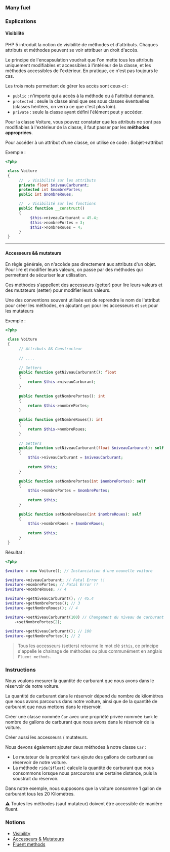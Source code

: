 ### Many fuel

### Explications

#### Visibilité

PHP 5 introduit la notion de visibilité de méthodes et d'attributs. Chaques attributs et méthodes peuvent se voir attribuer un droit d'accès. 

Le principe de l'encapsulation voudrait que l'on mette tous les attributs uniquement modifiables et accessibles à l'intérieur de la classe, et les méthodes accessibles de l'extérieur. En pratique, ce n'est pas toujours le cas.

Les trois mots permettant de gérer les accès sont ceux-ci :

- `public` : n'importe qui a accès à la méthode ou à l'attribut demandé.
- `protected` : seule la classe ainsi que ses sous classes éventuelles (classes héritées, on verra ce que c'est plus loin).
- `private` : seule la classe ayant défini l'élément peut y accéder.

Pour la classe Voiture, vous pouvez constater que les attributs ne sont pas modifiables à l'extérieur de la classe, il faut passer par les **méthodes appropriées**.

Pour accéder à un attribut d'une classe, on utilise ce code : $objet->attribut

Exemple : 

```php
<?php

 class Voiture 
 {
      //  ↙ Visibilité sur les attributs
      private float $niveauCarburant;
      protected int $nombrePortes;
      public int $nombreRoues;

      //  ↙ Visibilité sur les fonctions
      public function __construct()
      {
           $this->niveauCarburant = 45.4;
           $this->nombrePortes = 3;
           $this->nombreRoues = 4;
      }
 }
```

---

#### Accesseurs && mutateurs

En règle générale, on n'accède pas directement aux attributs d'un objet. Pour lire et modifier leurs valeurs, on passe par des méthodes qui permettent de sécuriser leur utilisation.

Ces méthodes s'appellent des accesseurs (getter) pour lire leurs valeurs et des mutateurs (setter) pour modifier leurs valeurs.

Une des conventions souvent utilisée est de reprendre le nom de l'attribut pour créer les méthodes, en ajoutant `get` pour les accesseurs et `set` pour les mutateurs

Exemple : 

```php
<?php

 class Voiture 
 {
      // Attributs && Constructeur    
     
      // ....
     
      // Getters
      public function getNiveauCarburant(): float
      {
          return $this->niveauCarburant;
      }
      
      public function getNombrePortes(): int
      {
          return $this->nombrePortes;
      }
      
      public function getNombreRoues(): int
      {
          return $this->nombreRoues;
      }
     
      // Setters 
      public function setNiveauCarburant(float $niveauCarburant): self
      {
          $this->niveauCarburant = $niveauCarburant;
          
          return $this;
      }
      
      public function setNombrePortes(int $nombrePortes): self
      {
          $this->nombrePortes = $nombrePortes;
          
          return $this;
      }
      
      public function setNombreRoues(int $nombreRoues): self
      {
          $this->nombreRoues = $nombreRoues;
          
          return $this;
      }
 }
```

Résultat : 

```php
<?php

$voiture = new Voiture(); // Instanciation d'une nouvelle voiture

$voiture->niveauCarburant; // Fatal Error !!
$voiture->nombrePortes; // Fatal Error !!
$voiture->nombreRoues; // 4

$voiture->getNiveauCarburant(); // 45.4
$voiture->getNombrePortes(); // 3
$voiture->getNombreRoues(); // 4

$voiture->setNiveauCarburant(100) // Changement du niveau de carburant + nombre de portes 
    ->setNombrePortes(2);
    
$voiture->getNiveauCarburant(); // 100
$voiture->getNombrePortes(); // 2
```

> Tous les accesseurs (setters) retourne le mot clé `$this`, ce principe s'appelle le chainage de méthodes ou plus communément en anglais `Fluent methods`.

### Instructions

Nous voulons mesurer la quantité de carburant que nous avons dans le réservoir de notre voiture. 

La quantité de carburant dans le réservoir dépend du nombre de kilomètres que nous avons parcourus dans notre voiture, ainsi que de la quantité de carburant que nous mettons dans le réservoir.

Créer une classe nommée `Car` avec une propriété privée nommée `tank` le nombre de gallons de carburant que nous avons dans le réservoir de la voiture.

Créer aussi les accesseurs / mutateurs.

Nous devons également ajouter deux méthodes à notre classe `Car` :

- Le mutateur de la propriété `tank` ajoute des gallons de carburant au réservoir de notre voiture.
- La méthode `ride($float)` calcule la quantité de carburant que nous consommons lorsque nous parcourons une certaine distance, puis la soustrait du réservoir.

Dans notre exemple, nous supposons que la voiture consomme 1 gallon de carburant tous les 20 Kilomètres.

⚠ Toutes les méthodes (sauf mutateur) doivent être accessible de manière fluent.

### Notions

- [Visibility](https://www.php.net/manual/en/language.oop5.visibility.php)
- [Accesseurs & Mutateurs](http://fyligrane.fr/3_php/12_POO%20:%20premiers%20pas/5_Accesseurs%20et%20mutateurs.html)
- [Fluent methods](https://smbjorklund.no/php-method-chaining-fluent-interface)